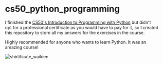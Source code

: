 # cs50_python_programming

I finished the [CS50's Introduction to Programming with Python](https://cs50.harvard.edu/python/2022/) but didn't opt for a professional certificate as you would have to pay for it, so I created this repository to store all my answers for the exercises in the course.

Highly recommended for anyone who wants to learn Python. It was an amazing course!

![shirtificate_waikien](https://user-images.githubusercontent.com/95358608/228664544-ef9ea56b-0c00-4205-857f-769f4660d05d.png)
